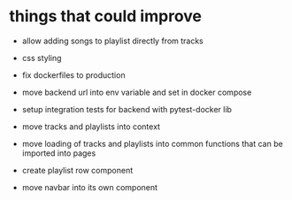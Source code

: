 # things that could improve
- allow adding songs to playlist directly from tracks
- css styling

- fix dockerfiles to production
- move backend url into env variable and set in docker compose

- setup integration tests for backend with pytest-docker lib

- move tracks and playlists into context
- move loading of tracks and playlists into common functions that can be imported into pages
- create playlist row component
- move navbar into its own component